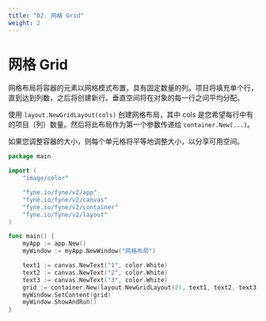 ```yaml
---
title: "02. 网格 Grid"
weight: 2
---
```


# 网格 Grid

网格布局将容器的元素以网格模式布置，具有固定数量的列。项目将填充单个行，直到达到列数，之后将创建新行。垂直空间将在对象的每一行之间平均分配。

使用 `layout.NewGridLayout(cols)` 创建网格布局，其中 cols 是您希望每行中有的项目（列）数量。然后将此布局作为第一个参数传递给 `container.New(...)`。

如果您调整容器的大小，则每个单元格将平等地调整大小，以分享可用空间。

```go
package main

import (
	"image/color"

	"fyne.io/fyne/v2/app"
	"fyne.io/fyne/v2/canvas"
	"fyne.io/fyne/v2/container"
	"fyne.io/fyne/v2/layout"
)

func main() {
	myApp := app.New()
	myWindow := myApp.NewWindow("网格布局")

	text1 := canvas.NewText("1", color.White)
	text2 := canvas.NewText("2", color.White)
	text3 := canvas.NewText("3", color.White)
	grid := container.New(layout.NewGridLayout(2), text1, text2, text3)
	myWindow.SetContent(grid)
	myWindow.ShowAndRun()
}
```
